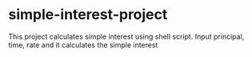 # simple-interest-project

This project calculates simple interest using shell script.
Input principal, time, rate and it calculates the simple interest
